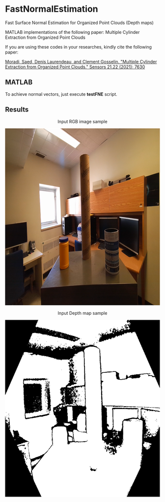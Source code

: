 # FastNormalEstimation
Fast Surface Normal Estimation for Organized Point Clouds (Depth maps)

MATLAB implementations of the following paper:
 Multiple Cylinder Extraction from Organized Point Clouds 

If you are using these codes in your researches, kindly cite the following paper:

[Moradi, Saed, Denis Laurendeau, and Clement Gosselin. "Multiple Cylinder Extraction from Organized Point Clouds." Sensors 21.22 (2021): 7630](https://www.mdpi.com/1424-8220/21/22/7630)

## MATLAB

To achieve normal vectors, just execute **testFNE** script.

## Results
<p align="center">
 Input RGB image sample
</p>
<p align="center">

  <img width="640" height="576" src="https://github.com/moradisaed/FastNormalEstimation/blob/main/Data/raw_rgb2.png">
</p>
<p align="center">
 Input Depth map sample
</p>
<p align="center">

  <img width="640" height="576" src="https://github.com/moradisaed/FastNormalEstimation/blob/main/Data/raw_depth2.png">
</p>
